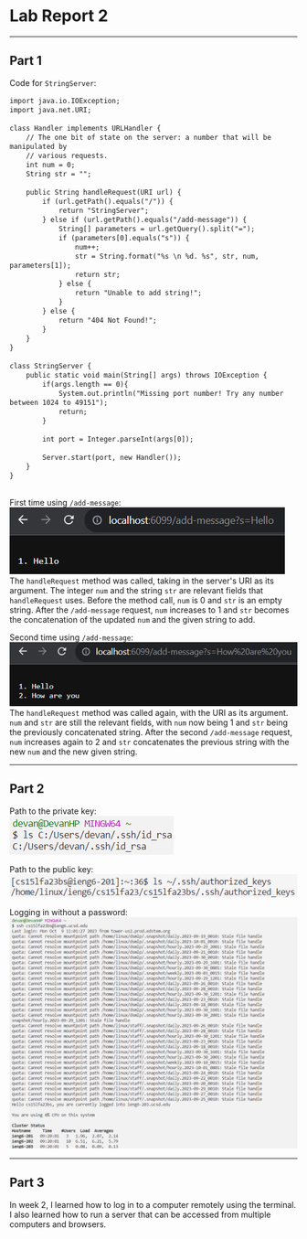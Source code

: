 # Lab Report 2
---

## Part 1
Code for `StringServer`:
```
import java.io.IOException;
import java.net.URI;

class Handler implements URLHandler {
    // The one bit of state on the server: a number that will be manipulated by
    // various requests.
    int num = 0;
    String str = "";

    public String handleRequest(URI url) {
        if (url.getPath().equals("/")) {
            return "StringServer";
        } else if (url.getPath().equals("/add-message")) {
            String[] parameters = url.getQuery().split("=");
            if (parameters[0].equals("s")) {
                num++;
                str = String.format("%s \n %d. %s", str, num, parameters[1]);
                return str;
            } else {
                return "Unable to add string!";
            }
        } else {
            return "404 Not Found!";
        }
    }
}

class StringServer {
    public static void main(String[] args) throws IOException {
        if(args.length == 0){
            System.out.println("Missing port number! Try any number between 1024 to 49151");
            return;
        }

        int port = Integer.parseInt(args[0]);

        Server.start(port, new Handler());
    }
}
```
\
First time using `/add-message`:\
![First screenshot using /add-message](lab2images/add-message1.png)\
The `handleRequest` method was called, taking in the server's URI as its argument. The integer `num` and the string `str` are relevant fields that `handleRequest` uses. Before the method call, `num` is 0 and `str` is an empty string. After the `/add-message` request, `num` increases to 1 and `str` becomes the concatenation of the updated `num` and the given string to add.

Second time using `/add-message`:\
![Second screenshot using /add-message](lab2images/add-message2.png)\
The `handleRequest` method was called again, with the URI as its argument. `num` and `str` are still the relevant fields, with `num` now being 1 and `str` being the previously concatenated string. After the second `/add-message` request, `num` increases again to 2 and `str` concatenates the previous string with the new `num` and the new given string.

---
## Part 2
Path to the private key:\
![Screenshot of private key](lab2images/private_key.png)

Path to the public key:\
![Screenshot of public key](lab2images/public_key.png)

Logging in without a password:\
![Screenshot of login](lab2images/ssh_login.png)

---
## Part 3
In week 2, I learned how to log in to a computer remotely using the terminal. I also learned how to run a server that can be accessed from multiple computers and browsers.
